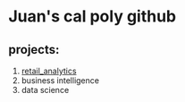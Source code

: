 # Juan's cal poly github
## projects:

1. [retail_analytics](https://linkme.com)
2. business intelligence
3. data science
